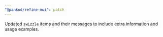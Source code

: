 ```yaml
---
"@pankod/refine-mui": patch
---
```


Updated `swizzle` items and their messages to include extra information and usage examples.
